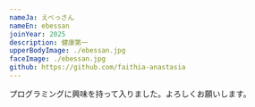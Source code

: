```yaml
---
nameJa: えべっさん
nameEn: ebessan
joinYear: 2025
description: 健康第一
upperBodyImage: ./ebessan.jpg
faceImage: ./ebessan.jpg
github: https://github.com/faithia-anastasia
---
```


プログラミングに興味を持って入りました。よろしくお願いします。
